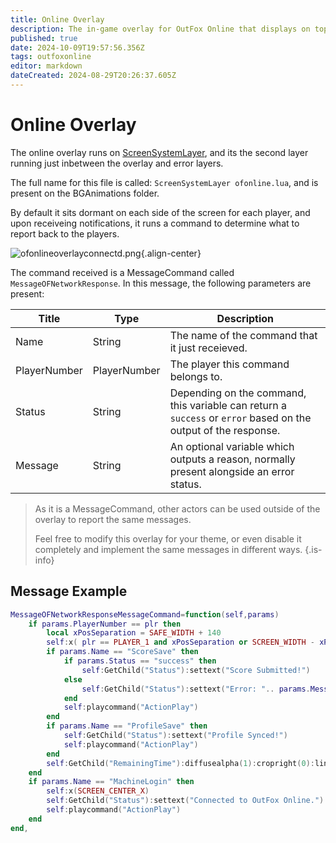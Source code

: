 ```yaml
---
title: Online Overlay
description: The in-game overlay for OutFox Online that displays on top of every theme.
published: true
date: 2024-10-09T19:57:56.356Z
tags: outfoxonline
editor: markdown
dateCreated: 2024-08-29T20:26:37.605Z
---
```


# Online Overlay

The online overlay runs on [ScreenSystemLayer](/en/dev/screens/ScreenSystemLayer), and its the second layer running just inbetween the overlay and error layers.

The full name for this file is called: `ScreenSystemLayer ofonline.lua`, and is present on the BGAnimations folder.

By default it sits dormant on each side of the screen for each player, and upon receiveing notifications, it runs a command to determine what to report back to the players.

![ofonlineoverlayconnectd.png](/dev/outfoxonline/ofonlineoverlayconnectd.png){.align-center}

The command received is a MessageCommand called `MessageOFNetworkResponse`. In this message, the following parameters are present:

| Title | Type | Description |
| --- | --- | --- |
Name | String | The name of the command that it just receieved.
PlayerNumber | PlayerNumber | The player this command belongs to.
Status | String | Depending on the command, this variable can return a `success` or `error` based on the output of the response.
Message | String | An optional variable which outputs a reason, normally present alongside an error status.

> As it is a MessageCommand, other actors can be used outside of the overlay to report the same messages.
> 
> Feel free to modify this overlay for your theme, or even disable it completely and implement the same messages in different ways.
{.is-info}


## Message Example

```lua
MessageOFNetworkResponseMessageCommand=function(self,params)
	if params.PlayerNumber == plr then
		local xPosSeparation = SAFE_WIDTH + 140
		self:x( plr == PLAYER_1 and xPosSeparation or SCREEN_WIDTH - xPosSeparation)
		if params.Name == "ScoreSave" then
			if params.Status == "success" then
				self:GetChild("Status"):settext("Score Submitted!")
			else
				self:GetChild("Status"):settext("Error: ".. params.Message )
			end
			self:playcommand("ActionPlay")
		end
		if params.Name == "ProfileSave" then
			self:GetChild("Status"):settext("Profile Synced!")
			self:playcommand("ActionPlay")
		end
		self:GetChild("RemainingTime"):diffusealpha(1):cropright(0):linear(2.8):cropright(1):sleep(0):diffusealpha(0)
	end
	if params.Name == "MachineLogin" then
		self:x(SCREEN_CENTER_X)
		self:GetChild("Status"):settext("Connected to OutFox Online.")
		self:playcommand("ActionPlay")
	end
end,
```